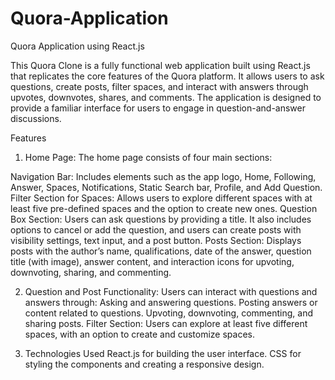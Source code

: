# Quora-Application
Quora Application using React.js

This Quora Clone is a fully functional web application built using React.js that replicates the core features of the Quora platform. It allows users to ask questions, create posts, filter spaces, and interact with answers through upvotes, downvotes, shares, and comments. The application is designed to provide a familiar interface for users to engage in question-and-answer discussions.

Features
1. Home Page: The home page consists of four main sections:

Navigation Bar: Includes elements such as the app logo, Home, Following, Answer, Spaces, Notifications, Static Search bar, Profile, and Add Question.
Filter Section for Spaces: Allows users to explore different spaces with at least five pre-defined spaces and the option to create new ones.
Question Box Section: Users can ask questions by providing a title. It also includes options to cancel or add the question, and users can create posts with visibility settings, text input, and a post button.
Posts Section: Displays posts with the author’s name, qualifications, date of the answer, question title (with image), answer content, and interaction icons for upvoting, downvoting, sharing, and commenting.

2. Question and Post Functionality: Users can interact with questions and answers through:
Asking and answering questions.
Posting answers or content related to questions.
Upvoting, downvoting, commenting, and sharing posts.
Filter Section: Users can explore at least five different spaces, with an option to create and customize spaces.

3. Technologies Used
React.js for building the user interface.
CSS for styling the components and creating a responsive design.
